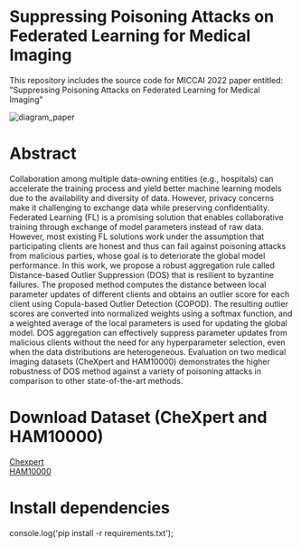 # Suppressing Poisoning Attacks on Federated Learning for Medical Imaging
This repository includes the source code for MICCAI 2022 paper entitled: "Suppressing Poisoning Attacks on Federated Learning for Medical Imaging"


![diagram_paper](https://user-images.githubusercontent.com/50732592/175290166-63212932-10d3-4d8b-815a-0d35ea8c3078.png)
# Abstract 
Collaboration among multiple data-owning entities (e.g., hospitals) can accelerate the training process and yield better machine learning models due to the availability and diversity of data. However, privacy concerns make it challenging to exchange data while preserving confidentiality. Federated Learning (FL) is a promising solution that enables collaborative training through exchange of model parameters instead of raw data. However, most existing FL solutions work under the assumption that participating clients are honest and thus can fail against poisoning attacks from malicious parties, whose goal is to deteriorate the global model performance. In this work, we propose a robust aggregation rule called Distance-based Outlier Suppression (DOS) that is resilient to byzantine failures. The proposed method computes the distance between local parameter updates of different clients and obtains an outlier score for each client using Copula-based Outlier Detection (COPOD). The resulting outlier scores are converted into normalized weights using a softmax function, and a weighted average of the local parameters is used for updating the global model. DOS aggregation can effectively suppress parameter updates from malicious clients without the need for any hyperparameter selection, even when the data distributions are heterogeneous. Evaluation on two medical imaging datasets (CheXpert and HAM10000) demonstrates the higher robustness of DOS method against a variety of poisoning attacks in comparison to other state-of-the-art methods.
# Download Dataset (CheXpert and HAM10000)
[Chexpert](https://stanfordmlgroup.github.io/competitions/chexpert/) <br />
[HAM10000](https://www.kaggle.com/kmader/skin-cancer-mnist-ham10000)

# Install dependencies
console.log('pip install -r requirements.txt');


